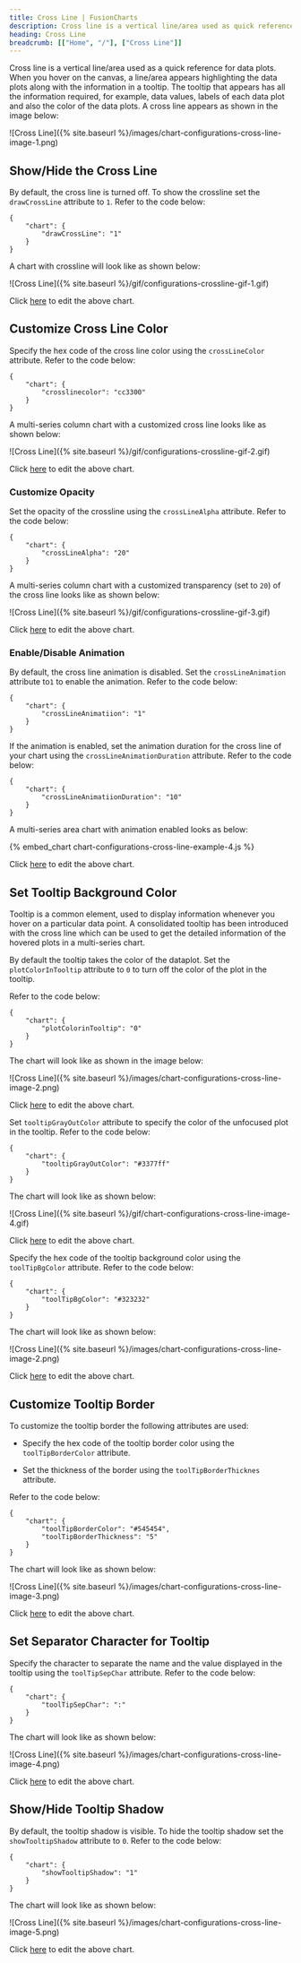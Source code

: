 ```yaml
---
title: Cross Line | FusionCharts
description: Cross line is a vertical line/area used as quick reference for the data plots. The tooltip that appears is consolidated with all the information required.
heading: Cross Line
breadcrumb: [["Home", "/"], ["Cross Line"]]
---
```


Cross line is a vertical line/area used as a quick reference for data plots. When you hover on the canvas, a line/area appears highlighting the data plots along with the information in a tooltip. The tooltip that appears has all the information required, for example, data values, labels of each data plot and also the color of the data plots. A cross line appears as shown in the image below:

![Cross Line]({% site.baseurl %}/images/chart-configurations-cross-line-image-1.png)

## Show/Hide the Cross Line

By default, the cross line is turned off. To show the crossline set the `drawCrossLine` attribute to `1`. Refer to the code below:

```
{
    "chart": {
        "drawCrossLine": "1"
    }
}
 ```

A chart with crossline will look like as shown below:

![Cross Line]({% site.baseurl %}/gif/configurations-crossline-gif-1.gif)

Click [here](http://jsfiddle.net/fusioncharts/sh917yad/ "@@open-newtab") to edit the above chart.

## Customize Cross Line Color

Specify the hex code of the cross line color using the `crossLineColor` attribute. Refer to the code below:

```
{
    "chart": {
        "crosslinecolor": "cc3300"
    }
}
```

A multi-series column chart with a customized cross line looks like as shown below:

![Cross Line]({% site.baseurl %}/gif/configurations-crossline-gif-2.gif)

Click [here](http://jsfiddle.net/fusioncharts/7yvjb38s/ "@@open-newtab") to edit the above chart.

### Customize Opacity

Set the opacity of the crossline using the `crossLineAlpha` attribute. Refer to the code below:

```
{
    "chart": {
        "crossLineAlpha": "20"
    }
}
```

A multi-series column chart with a customized transparency (set to `20`) of the cross line looks like as shown below:

![Cross Line]({% site.baseurl %}/gif/configurations-crossline-gif-3.gif)

Click [here](http://jsfiddle.net/fusioncharts/e94enLv1/ "@@open-newtab") to edit the above chart.

### Enable/Disable Animation

By default, the cross line animation is disabled. Set the `crossLineAnimation` attribute to`1` to enable the animation. Refer to the code below:

```
{
    "chart": {
        "crossLineAnimatiion": "1"
    }
}
```

If the animation is enabled, set the animation duration for the cross line of your chart using the `crossLineAnimationDuration` attribute. Refer to the code below:

```
{
    "chart": {
        "crossLineAnimatiionDuration": "10"
    }
}
```

A multi-series area chart with animation enabled looks as below:

{% embed_chart chart-configurations-cross-line-example-4.js %}

Click [here](http://jsfiddle.net/fusioncharts/jLcL5eaz/ "@@open-newtab") to edit the above chart.

## Set Tooltip Background Color

Tooltip is a common element, used to display information whenever you hover on a particular data point. A consolidated tooltip has been introduced with the cross line which can be used to get the detailed information of the hovered plots in a multi-series chart. 

By default the tooltip takes the color of the dataplot. Set the `plotColorInTooltip` attribute to `0`  to turn off the color of the plot in the tooltip. 

Refer to the code below:

```
{
    "chart": {
        "plotColorinTooltip": "0"
    }
}
```

The chart will look like as shown in the image below:

![Cross Line]({% site.baseurl %}/images/chart-configurations-cross-line-image-2.png)

Click [here](http://jsfiddle.net/fusioncharts/uyymusv0/ "@@open-newtab") to edit the above chart.

Set `tooltipGrayOutColor` attribute to specify the color of the unfocused plot in the tooltip. Refer to the code below:

```
{
    "chart": {
        "tooltipGrayOutColor": "#3377ff"
    }
}
```

The chart will look like as shown below:

![Cross Line]({% site.baseurl %}/gif/chart-configurations-cross-line-image-4.gif)

Click [here](http://jsfiddle.net/fusioncharts/46por5dL/ "@@open-newtab") to edit the above chart.

Specify the hex code of the tooltip background color using the `toolTipBgColor` attribute. Refer to the code below:

```
{
    "chart": {
        "toolTipBgColor": "#323232"
    }
}
```

The chart will look like as shown below:

![Cross Line]({% site.baseurl %}/images/chart-configurations-cross-line-image-2.png)

Click [here](http://jsfiddle.net/fusioncharts/x2jvt5rh/ "@@open-newtab") to edit the above chart.

## Customize Tooltip Border

To customize the tooltip border the following attributes are used:

* Specify the hex code of the tooltip border color using the `toolTipBorderColor` attribute. 

* Set the thickness of the border using the `toolTipBorderThicknes` attribute.

Refer to the code below: 

```
{
    "chart": {
        "toolTipBorderColor": "#545454",
        "toolTipBorderThickness": "5"
    }
}
```

The chart will look like as shown below:

![Cross Line]({% site.baseurl %}/images/chart-configurations-cross-line-image-3.png)

Click [here](http://jsfiddle.net/fusioncharts/zn0aqdze/ "@@open-newtab") to edit the above chart.

## Set Separator Character for Tooltip

Specify the character to separate the name and the value displayed in the tooltip using the `toolTipSepChar` attribute. Refer to the code below:

```
{
    "chart": {
        "toolTipSepChar": ":"
    }
}
```

The chart will look like as shown below:

![Cross Line]({% site.baseurl %}/images/chart-configurations-cross-line-image-4.png)

Click [here](http://jsfiddle.net/fusioncharts/xjbv3pq8/ "@@open-newtab") to edit the above chart.

## Show/Hide Tooltip Shadow

By default, the tooltip shadow is visible. To hide the tooltip shadow set the `showTooltipShadow` attribute to `0`. Refer to the code below:

```
{
    "chart": {
        "showTooltipShadow": "1"
    }
}
```

The chart will look like as shown below:

![Cross Line]({% site.baseurl %}/images/chart-configurations-cross-line-image-5.png)

Click [here](http://jsfiddle.net/fusioncharts/1rbzf7q7/ "@@open-newtab") to edit the above chart.